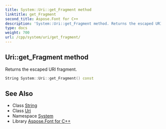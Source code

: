 ```yaml
---
title: System::Uri::get_Fragment method
linktitle: get_Fragment
second_title: Aspose.Font for C++
description: 'System::Uri::get_Fragment method. Returns the escaped URI fragment in C++.'
type: docs
weight: 700
url: /cpp/system/uri/get_fragment/
---
```

## Uri::get_Fragment method


Returns the escaped URI fragment.

```cpp
String System::Uri::get_Fragment() const
```

## See Also

* Class [String](../../string/)
* Class [Uri](../)
* Namespace [System](../../)
* Library [Aspose.Font for C++](../../../)
